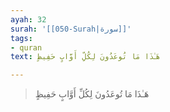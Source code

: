 ```yaml
---
ayah: 32
surah: '[[050-Surah|سورة]]'
tags:
- quran
text: هَـٰذَا مَا تُوعَدُونَ لِكُلِّ أَوَّابٍ حَفِيظٍ

---
```

> هَـٰذَا مَا تُوعَدُونَ لِكُلِّ أَوَّابٍ حَفِيظٍ

